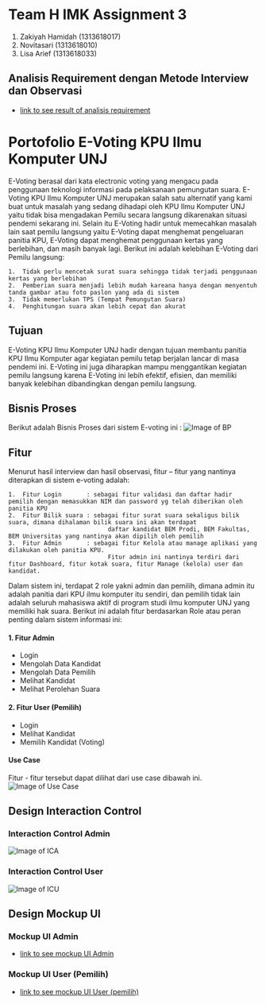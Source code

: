 # Team H IMK Assignment 3
1. Zakiyah Hamidah (1313618017)
2. Novitasari (1313618010)
3. Lisa Arief (1313618033)

## Analisis Requirement dengan Metode Interview dan Observasi
* [link to see result of analisis requirement](https://github.com/kiyahza27/E-Voting-KPU-Ilkom-UNJ-Final-Project-IMK-/blob/main/Mini%20Report%20(phase%201)/README.md)

# Portofolio E-Voting KPU Ilmu Komputer UNJ
E-Voting berasal dari kata electronic voting yang mengacu pada penggunaan teknologi informasi pada pelaksanaan pemungutan suara. E-Voting KPU Ilmu Komputer UNJ merupakan salah
satu alternatif yang kami buat untuk masalah yang sedang dihadapi oleh KPU Ilmu Komputer UNJ yaitu tidak bisa mengadakan Pemilu secara langsung dikarenakan situasi pendemi sekarang ini. Selain itu E-Voting hadir untuk memecahkan masalah lain saat pemilu langsung yaitu E-Voting dapat menghemat pengeluaran panitia KPU, E-Voting dapat menghemat penggunaan kertas yang berlebihan, dan masih banyak lagi. Berikut ini adalah kelebihan E-Voting dari Pemilu langsung:

    1.	Tidak perlu mencetak surat suara sehingga tidak terjadi penggunaan kertas yang berlebihan
    2.	Pemberian suara menjadi lebih mudah kareana hanya dengan menyentuh tanda gambar atau foto paslon yang ada di sistem
    3.	Tidak memerlukan TPS (Tempat Pemungutan Suara)
    4.	Penghitungan suara akan lebih cepat dan akurat 

## Tujuan
E-Voting KPU Ilmu Komputer UNJ hadir dengan tujuan membantu panitia KPU Ilmu Komputer agar kegiatan pemilu tetap berjalan lancar di masa pendemi ini. E-Voting ini juga diharapkan mampu menggantikan kegiatan pemilu langsung karena E-Voting ini lebih efektif, efisien, dan memiliki banyak kelebihan dibandingkan dengan pemilu langsung.

## Bisnis Proses
Berikut adalah Bisnis Proses dari sistem E-voting ini :
![Image of BP](https://github.com/kiyahza27/E-Voting-KPU-Ilkom-UNJ-Final-Project-IMK-/blob/main/Use%20Case%20%26%20Bisnis%20Proses/Bisnis%20Proses.jpeg)

## Fitur
Menurut hasil interview dan hasil observasi, fitur – fitur yang nantinya diterapkan di sistem e-voting adalah:

    1.	Fitur Login       : sebagai fitur validasi dan daftar hadir pemilih dengan memasukkan NIM dan password yg telah diberikan oleh panitia KPU
    2.	Fitur Bilik suara : sebagai fitur surat suara sekaligus bilik suara, dimana dihalaman bilik suara ini akan terdapat 
                                daftar kandidat BEM Prodi, BEM Fakultas, BEM Universitas yang nantinya akan dipilih oleh pemilih
    3.	Fitur Admin       : sebagai fitur Kelola atau manage aplikasi yang dilakukan oleh panitia KPU. 
                                Fitur admin ini nantinya terdiri dari fitur Dashboard, fitur kotak suara, fitur Manage (kelola) user dan kandidat.

Dalam sistem ini, terdapat 2 role yakni admin dan pemilih, dimana admin itu adalah panitia dari KPU ilmu komputer itu sendiri, dan pemilih tidak lain adalah seluruh mahasiswa aktif di program studi ilmu komputer UNJ yang memiliki hak suara. Berikut ini adalah fitur berdasarkan Role atau peran penting dalam sistem informasi ini:

#### 1. Fitur Admin
* Login
* Mengolah Data Kandidat
* Mengolah Data Pemilih
* Melihat Kandidat
* Melihat Perolehan Suara

#### 2. Fitur User (Pemilih)
* Login
* Melihat Kandidat
* Memilih Kandidat (Voting)

#### Use Case
Fitur - fitur tersebut dapat dilihat dari use case dibawah ini. 
![Image of Use Case](https://github.com/kiyahza27/E-Voting-KPU-Ilkom-UNJ-Final-Project-IMK-/blob/main/Use%20Case%20%26%20Bisnis%20Proses/Use%20Case.jpeg)

## Design Interaction Control
### Interaction Control Admin
![Image of ICA](https://github.com/kiyahza27/E-Voting-KPU-Ilkom-UNJ-Final-Project-IMK-/blob/main/Mockup%20UI%20%26%20Design%20Interaction%20Control/interaction%20control%20admin.png)

### Interaction Control User
![Image of ICU](https://github.com/kiyahza27/E-Voting-KPU-Ilkom-UNJ-Final-Project-IMK-/blob/main/Mockup%20UI%20%26%20Design%20Interaction%20Control/interaction%20control%20user.png)

## Design Mockup UI
### Mockup UI Admin
* [link to see mockup UI Admin](https://github.com/kiyahza27/E-Voting-KPU-Ilkom-UNJ-Final-Project-IMK-/tree/main/Mockup%20UI%20%26%20Design%20Interaction%20Control/UI%20Admin)

### Mockup UI User (Pemilih)
* [link to see mockup UI User (pemilih)](https://github.com/kiyahza27/E-Voting-KPU-Ilkom-UNJ-Final-Project-IMK-/tree/main/Mockup%20UI%20%26%20Design%20Interaction%20Control/UI%20User)
